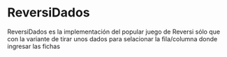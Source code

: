# ReversiDados
ReversiDados es la implementación del popular juego de Reversi sólo que con la variante de tirar unos dados para selacionar la fila/columna donde ingresar las fichas
